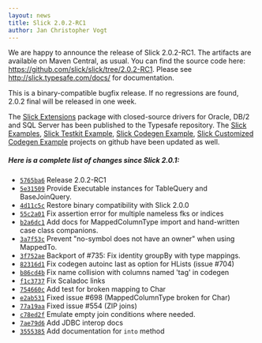 ```yaml
---
layout: news
title: Slick 2.0.2-RC1
author: Jan Christopher Vogt
---
```

We are happy to announce the release of Slick 2.0.2-RC1. The artifacts are available on Maven Central, as usual. You can find the source code here: <https://github.com/slick/slick/tree/2.0.2-RC1>. Please see <http://slick.typesafe.com/docs/> for documentation.

This is a binary-compatible bugfix release. If no regressions are found, 2.0.2 final will be released in one week.

The [Slick Extensions](http://slick.typesafe.com/doc/2.0.2-RC1/extensions.html) package with closed-source drivers for Oracle, DB/2 and SQL Server has been published to the Typesafe repository. The [Slick Examples](https://github.com/slick/slick-examples), [Slick Testkit Example](https://github.com/slick/slick-testkit-example), [Slick Codegen Example](https://github.com/slick/slick-codegen-example), [Slick Customized Codegen Example](https://github.com/slick/slick-codegen-customization-example) projects on github have been updated as well. 

##### Here is a complete list of changes since Slick 2.0.1:

* [``5765ba6``](https://github.com/slick/slick/commit/5765ba6a29b31d0f199504b9892acbe0fc06f125) Release 2.0.2-RC1
* [``5e31509``](https://github.com/slick/slick/commit/5e315092bccfe95e6fd19b236de021f263c8d691) Provide Executable instances for TableQuery and BaseJoinQuery.
* [``4d11c5c``](https://github.com/slick/slick/commit/4d11c5cbcd37fc34e8f03f3b5ea158a155dc7520) Restore binary compatibility with Slick 2.0.0
* [``55c2a01``](https://github.com/slick/slick/commit/55c2a01b13827c60c978b1772cf0245ac2e9d358) Fix assertion error for multiple nameless fks or indices
* [``b2a6dc1``](https://github.com/slick/slick/commit/b2a6dc1e390589de2966230875fd5104108bf94d) Add docs for MappedColumnType import and hand-written case class companions.
* [``3a7f53c``](https://github.com/slick/slick/commit/3a7f53ce70fdb7da38be13a469b9851e5c1a32fd) Prevent "no-symbol does not have an owner" when using MappedTo.
* [``3f752ae``](https://github.com/slick/slick/commit/3f752ae174b1c75b0246d16f99bf6db5e1dbad25) Backport of #735: Fix identity groupBy with type mappings.
* [``82316d1``](https://github.com/slick/slick/commit/82316d16cafa52829cb8144a69d715e8ed2f4a33) Fix codegen autoinc last as option for HLists (issue #704)
* [``b86cd4b``](https://github.com/slick/slick/commit/b86cd4bf5ae8ec57527f5bc65cac3dd47b07e3c1) Fix name collision with columns named 'tag' in codegen
* [``f1c3737``](https://github.com/slick/slick/commit/f1c37371c9fe467bb76ababfd96ff431d850908b) Fix Scaladoc links
* [``754660c``](https://github.com/slick/slick/commit/754660cedbd052ec7abc77d8c224430012394983) Add test for broken mapping to Char
* [``e2ab531``](https://github.com/slick/slick/commit/e2ab531d257a17932c6fa75021739945fcdc8947) Fixed issue #698 (MappedColumnType broken for Char)
* [``77a19aa``](https://github.com/slick/slick/commit/77a19aad284051b3457b6dae9f1c9374f4bdc980) Fixed issue #554 (ZIP joins)
* [``c78ed2f``](https://github.com/slick/slick/commit/c78ed2f72d1b3bd767f6fdc381e98083149725b3) Emulate empty join conditions where needed.
* [``7ae79d6``](https://github.com/slick/slick/commit/7ae79d61bea2da6894a4ec8a857981d61584969e) Add JDBC interop docs
* [``3555385``](https://github.com/slick/slick/commit/3555385edfba4182dd8b85fd1a6dfe098c2e267b) Add documentation for `into` method